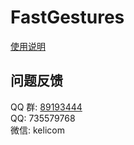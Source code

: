 # FastGestures

[使用说明](https://fg.zhaokeli.com/#doc>) 

## 问题反馈

QQ 群: [89193444](https://jq.qq.com/?_wv=1027&k=mOqSBLo7)  
QQ: 735579768  
微信: kelicom
